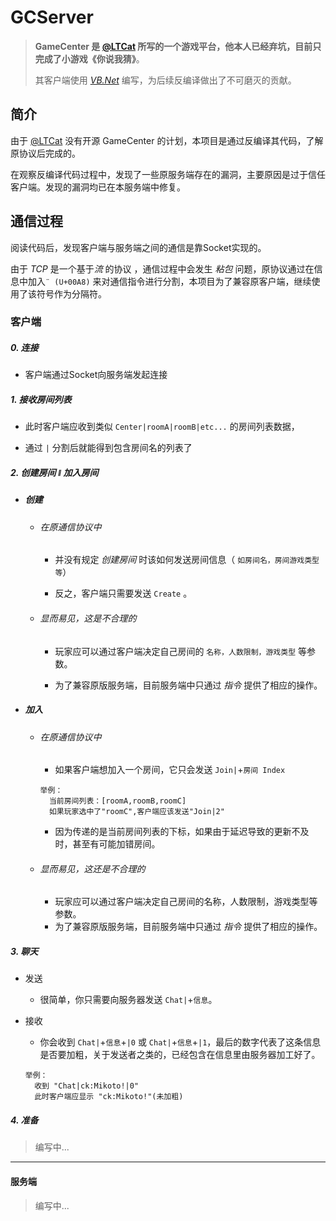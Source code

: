 # GCServer

> **GameCenter **是 [@LTCat](https://github.com/LTCatt) 所写的一个游戏平台，他本人已经弃坑，目前只完成了小游戏**《你说我猜》**。
>
> 其客户端使用 [*VB.Net*](https://en.wikipedia.org/wiki/Visual_Basic_.NET) 编写，为后续反编译做出了不可磨灭的贡献。



## 简介

由于 [@LTCat](https://github.com/LTCatt) 没有开源 GameCenter 的计划，本项目是通过反编译其代码，了解原协议后完成的。

在观察反编译代码过程中，发现了一些原服务端存在的漏洞，主要原因是过于信任客户端。发现的漏洞均已在本服务端中修复。



## 通信过程

阅读代码后，发现客户端与服务端之间的通信是靠Socket实现的。

由于 *TCP* 是一个基于*流* 的协议 ，通信过程中会发生 *粘包* 问题，原协议通过在信息中加入`¨ (U+00A8)` 来对通信指令进行分割，本项目为了兼容原客户端，继续使用了该符号作为分隔符。



### 客户端

#####  0. 连接

  * 客户端通过Socket向服务端发起连接

##### 1. 接收房间列表

  * 此时客户端应收到类似 `Center|roomA|roomB|etc...` 的房间列表数据，

  * 通过 `|` 分割后就能得到包含房间名的列表了

##### 2. 创建房间 ǁ 加入房间

* ##### 创建

  * ###### 在原通信协议中

    * 并没有规定 *创建房间* 时该如何发送房间信息（ `如房间名，房间游戏类型等`）

    * 反之，客户端只需要发送 `Create` 。

  * ######  显而易见，这是不合理的

    * 玩家应可以通过客户端决定自己房间的 `名称，人数限制，游戏类型` 等参数。

    * 为了兼容原版服务端，目前服务端中只通过 *指令* 提供了相应的操作。

* ##### 加入
  * ###### 在原通信协议中
    * 如果客户端想加入一个房间，它只会发送 `Join|`+`房间 Index`
    ```
    举例：
      当前房间列表：[roomA,roomB,roomC]
      如果玩家选中了"roomC",客户端应该发送"Join|2"
    ```
    * 因为传递的是当前房间列表的下标，如果由于延迟导致的更新不及时，甚至有可能加错房间。

  * ###### 显而易见，这还是不合理的
    * 玩家应可以通过客户端决定自己房间的名称，人数限制，游戏类型等参数。
    * 为了兼容原版服务端，目前服务端中只通过 *指令* 提供了相应的操作。

##### 3. 聊天

* 发送
  
  * 很简单，你只需要向服务器发送 `Chat|`+`信息`。
* 接收
  * 你会收到 `Chat|`+`信息`+`|0` 或 `Chat|`+`信息`+`|1`，最后的数字代表了这条信息是否要加粗，关于发送者之类的，已经包含在信息里由服务器加工好了。
  ```
  举例：
    收到 "Chat|ck:Mikoto!|0"
    此时客户端应显示 "ck:Mikoto!"(未加粗)
  ```

##### 4. 准备

> 编写中...



---

#### 服务端
> 编写中...
